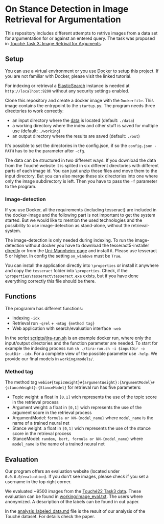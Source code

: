 # On Stance Detection in Image Retrieval for Argumentation

This repository includes different attempts to retrive images from a data set for argumentation for or against an entered query. 
The task was proposed in [Touché Task 3: Image Retrival for Arguments](https://webis.de/events/touche-22/shared-task-3.html). 

## Setup
You can use a virtual environment or you use [Docker](https://www.docker.com/101-tutorial) to setup this project. If you are not familiar with Docker, 
please visit the linked tutorial. 

For indexing or retrieval a [ElasticSearch](https://www.elastic.co/elasticsearch/) instance is needed at ``http://localhost:9200`` without any security settings enabled.

Clone this repository and create a docker image with the ``Dockerfile``. This image contains the entrypoint to the ``startup.py``. 
The program needs three directories to work correctly:
 - an input directory where the [data](https://files.webis.de/corpora/corpora-webis/corpus-touche-image-search-22/) is located (default: ``./data``)
 - a working directory where the index and other stuff is saved for multiple use (default: ``./working``)
 - an output directory where the results are saved (default: ``./out``)
 
It's possible to set the directories in the config.json, if so the ``config.json - PATH`` has to be the
parameter after ``-cfg``. 

The data can be structured in two different ways. If you download the data from the Touché website it is 
splited in six different directories with different parts of each image id. You can just unzip those files and move them to the input directory.
But you can also merge these six directories into one where only the image subdirectory is left. Then you have to pass the ``-f`` parameter to the program.   

### Image-detection
If you use Docker, all the requirements (including tesseract) are included in the docker-image and the following part is 
not important to get the system started. But we would like to mention the used technologies and the possibility to use
image-detection as stand-alone, without the retrieval-system.

The image-detection is only needed during indexing. 
To run the image-detection without docker you have to download the tesseract5-installer 
[directly](https://digi.bib.uni-mannheim.de/tesseract/tesseract-ocr-w64-setup-v5.0.0-rc1.20211030.exe)
or from the [Uni-Mannheim-page](https://github.com/UB-Mannheim/tesseract/wiki) and install it.
Please use tesseract 5 or higher. In config the setting ``on_windows`` must be ``True``.

You can install the application directly into ``\properties`` or install it anywhere and copy the ``tesseract`` folder into ``\properties``.
Check, if the ``\properties\tesseract\tesseract.exe`` exists, but if you have done everything correctly this file should be there.


## Functions
The programm has different functions:
 - Indexing ``-idx``
 - Retrieval run ``-qrel`` + ``-mtag {method tag}``
 - Web application with search/evaluation interface ``-web``

In the script [scripts/tira-run.sh](scripts/tira-run.sh) is an example docker run, where only the input/output directories and the function parameter are needed.
To start for example the indexing process run ``sh ./tira-run.sh -i $inputDir -o $outDir -idx``.
For a complete view of the possible parameter use ``-help``. We provide our final models in ``working/models/``.

### Method tag
The method tag ``webis#{topicWeight}#{argumentWeight}:{ArgumentModel}#{stanceWeight}:{StanceModel}`` for retrieval run has five parameters:
 - Topic weight: a float in ``[0,1]`` wich represents the use of the topic score in the retrieval process
 - Argument weight: a float in ``[0,1]`` wich represents the use of the argument score in the retrieval process
 - ArgumentModel: ``formula or NN-{model_name}`` where ``model_name`` is the name of a trained neural net 
 - Stance weight: a float in ``[0,1]`` wich represents the use of the stance score in the retrieval process
 - StanceModel: ``random, bert, formula or NN-{model_name}`` where ``model_name`` is the name of a trained neural net 
 



## Evaluation
Our program offers an evaluation website (located under ``0.0.0.0/evaluation``). 
If you don't see images, please check if you set a username in the top right corner.

We evaluated ~9500 images from the [Touché22 Task3 data](https://files.webis.de/corpora/corpora-webis/corpus-touche-image-search-22/). 
These evaluation can be found in [working/image_eval.txt](working/image_eval.txt). 
The users where anonymized. A description of the labels can be found in out paper.

In the [analysis_labeled_data.md](analysis_labeled_data_table.md) file is the result of our analysis of the Touché dataset.
For details check the paper.
